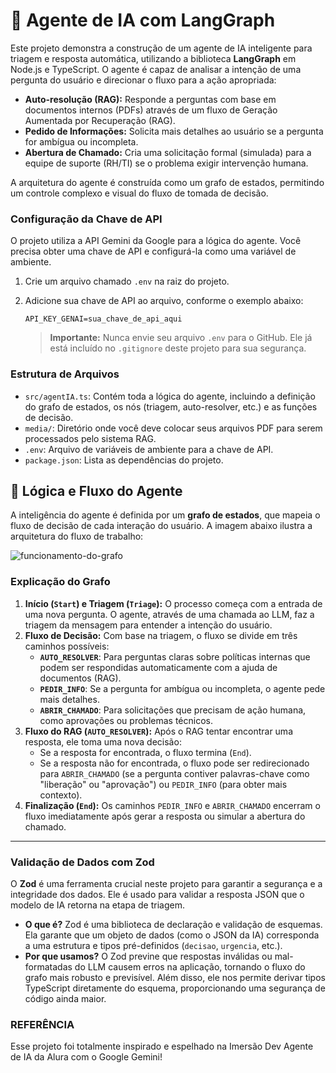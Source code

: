 # 🤖 Agente de IA com LangGraph

Este projeto demonstra a construção de um agente de IA inteligente para triagem e resposta automática, utilizando a biblioteca **LangGraph** em Node.js e TypeScript. O agente é capaz de analisar a intenção de uma pergunta do usuário e direcionar o fluxo para a ação apropriada:

-   **Auto-resolução (RAG):** Responde a perguntas com base em documentos internos (PDFs) através de um fluxo de Geração Aumentada por Recuperação (RAG).
-   **Pedido de Informações:** Solicita mais detalhes ao usuário se a pergunta for ambígua ou incompleta.
-   **Abertura de Chamado:** Cria uma solicitação formal (simulada) para a equipe de suporte (RH/TI) se o problema exigir intervenção humana.

A arquitetura do agente é construída como um grafo de estados, permitindo um controle complexo e visual do fluxo de tomada de decisão.


### Configuração da Chave de API

O projeto utiliza a API Gemini da Google para a lógica do agente. Você precisa obter uma chave de API e configurá-la como uma variável de ambiente.

1.  Crie um arquivo chamado `.env` na raiz do projeto.
2.  Adicione sua chave de API ao arquivo, conforme o exemplo abaixo:

    ```env
    API_KEY_GENAI=sua_chave_de_api_aqui
    ```

    > **Importante:** Nunca envie seu arquivo `.env` para o GitHub. Ele já está incluído no `.gitignore` deste projeto para sua segurança.

### Estrutura de Arquivos

-   `src/agentIA.ts`: Contém toda a lógica do agente, incluindo a definição do grafo de estados, os nós (triagem, auto-resolver, etc.) e as funções de decisão.
-   `media/`: Diretório onde você deve colocar seus arquivos PDF para serem processados pelo sistema RAG.
-   `.env`: Arquivo de variáveis de ambiente para a chave de API.
-   `package.json`: Lista as dependências do projeto.

## 🧠 Lógica e Fluxo do Agente

A inteligência do agente é definida por um **grafo de estados**, que mapeia o fluxo de decisão de cada interação do usuário. A imagem abaixo ilustra a arquitetura do fluxo de trabalho:

<img src="https://iili.io/KRMFXh7.md.png" alt="funcionamento-do-grafo" border="0">

### Explicação do Grafo

1.  **Início (`Start`) e Triagem (`Triage`):** O processo começa com a entrada de uma nova pergunta. O agente, através de uma chamada ao LLM, faz a triagem da mensagem para entender a intenção do usuário.
2.  **Fluxo de Decisão:** Com base na triagem, o fluxo se divide em três caminhos possíveis:
    -   **`AUTO_RESOLVER`**: Para perguntas claras sobre políticas internas que podem ser respondidas automaticamente com a ajuda de documentos (RAG).
    -   **`PEDIR_INFO`**: Se a pergunta for ambígua ou incompleta, o agente pede mais detalhes.
    -   **`ABRIR_CHAMADO`**: Para solicitações que precisam de ação humana, como aprovações ou problemas técnicos.
3.  **Fluxo do RAG (`AUTO_RESOLVER`):** Após o RAG tentar encontrar uma resposta, ele toma uma nova decisão:
    -   Se a resposta for encontrada, o fluxo termina (`End`).
    -   Se a resposta não for encontrada, o fluxo pode ser redirecionado para `ABRIR_CHAMADO` (se a pergunta contiver palavras-chave como "liberação" ou "aprovação") ou `PEDIR_INFO` (para obter mais contexto).
4.  **Finalização (`End`):** Os caminhos `PEDIR_INFO` e `ABRIR_CHAMADO` encerram o fluxo imediatamente após gerar a resposta ou simular a abertura do chamado.

---

### **Validação de Dados com Zod**

O **Zod** é uma ferramenta crucial neste projeto para garantir a segurança e a integridade dos dados. Ele é usado para validar a resposta JSON que o modelo de IA retorna na etapa de triagem.

-   **O que é?** Zod é uma biblioteca de declaração e validação de esquemas. Ela garante que um objeto de dados (como o JSON da IA) corresponda a uma estrutura e tipos pré-definidos (`decisao`, `urgencia`, etc.).
-   **Por que usamos?** O Zod previne que respostas inválidas ou mal-formatadas do LLM causem erros na aplicação, tornando o fluxo do grafo mais robusto e previsível. Além disso, ele nos permite derivar tipos TypeScript diretamente do esquema, proporcionando uma segurança de código ainda maior.

### **REFERÊNCIA**

Esse projeto foi totalmente inspirado e espelhado na Imersão Dev Agente de IA da Alura com o Google Gemini!
